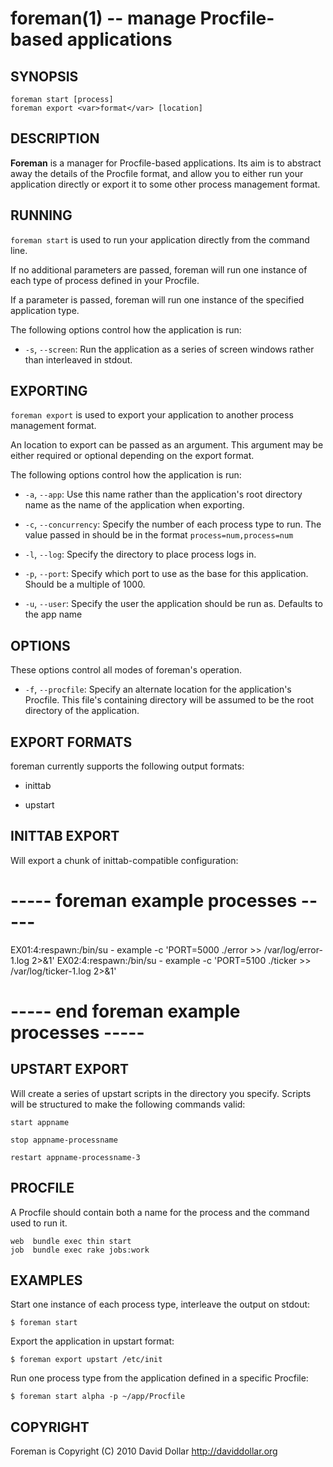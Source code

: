 foreman(1) -- manage Procfile-based applications
================================================

## SYNOPSIS

`foreman start [process]`<br>
`foreman export <var>format</var> [location]`

## DESCRIPTION

**Foreman** is a manager for Procfile-based applications. Its aim is to
abstract away the details of the Procfile format, and allow you to either run
your application directly or export it to some other process management
format.

## RUNNING

`foreman start` is used to run your application directly from the command line.

If no additional parameters are passed, foreman will run one instance of each
type of process defined in your Procfile.

If a parameter is passed, foreman will run one instance of the specified
application type.

The following options control how the application is run:

  * `-s`, `--screen`:
    Run the application as a series of screen windows rather than interleaved
    in stdout.

## EXPORTING

`foreman export` is used to export your application to another process
management format.

An location to export can be passed as an argument. This argument may be
either required or optional depending on the export format.

The following options control how the application is run:

  * `-a`, `--app`:
    Use this name rather than the application's root directory name as the
    name of the application when exporting.

  * `-c`, `--concurrency`:
    Specify the number of each process type to run. The value passed in
    should be in the format `process=num,process=num`

  * `-l`, `--log`:
    Specify the directory to place process logs in.

  * `-p`, `--port`:
    Specify which port to use as the base for this application. Should be
    a multiple of 1000.

  * `-u`, `--user`:
    Specify the user the application should be run as. Defaults to the
    app name

## OPTIONS

These options control all modes of foreman's operation.

  * `-f`, `--procfile`:
    Specify an alternate location for the application's Procfile. This file's
    containing directory will be assumed to be the root directory of the
    application.

## EXPORT FORMATS

foreman currently supports the following output formats:

  * inittab

  * upstart

## INITTAB EXPORT

Will export a chunk of inittab-compatible configuration:

  # ----- foreman example processes -----
  EX01:4:respawn:/bin/su - example -c 'PORT=5000 ./error >> /var/log/error-1.log 2>&1'
  EX02:4:respawn:/bin/su - example -c 'PORT=5100 ./ticker >> /var/log/ticker-1.log 2>&1'
  # ----- end foreman example processes -----

## UPSTART EXPORT

Will create a series of upstart scripts in the directory you specify. Scripts
will be structured to make the following commands valid:

  `start appname`

  `stop appname-processname`

  `restart appname-processname-3`

## PROCFILE

A Procfile should contain both a name for the process and the command used
to run it.

    web  bundle exec thin start
    job  bundle exec rake jobs:work

## EXAMPLES

Start one instance of each process type, interleave the output on stdout:

    $ foreman start

Export the application in upstart format:

    $ foreman export upstart /etc/init

Run one process type from the application defined in a specific Procfile:

    $ foreman start alpha -p ~/app/Procfile

## COPYRIGHT

Foreman is Copyright (C) 2010 David Dollar <http://daviddollar.org>


[SYNOPSIS]: #SYNOPSIS "SYNOPSIS"
[DESCRIPTION]: #DESCRIPTION "DESCRIPTION"
[RUNNING]: #RUNNING "RUNNING"
[EXPORTING]: #EXPORTING "EXPORTING"
[OPTIONS]: #OPTIONS "OPTIONS"
[EXPORT FORMATS]: #EXPORT-FORMATS "EXPORT FORMATS"
[INITTAB EXPORT]: #INITTAB-EXPORT "INITTAB EXPORT"
[UPSTART EXPORT]: #UPSTART-EXPORT "UPSTART EXPORT"
[PROCFILE]: #PROCFILE "PROCFILE"
[EXAMPLES]: #EXAMPLES "EXAMPLES"
[COPYRIGHT]: #COPYRIGHT "COPYRIGHT"


[foreman(1)]: foreman.1.html
